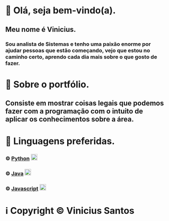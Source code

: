 # 🚀 Olá, seja bem-vindo(a).
## Meu nome é Vinicius.
### Sou analista de Sistemas e tenho uma paixão enorme por ajudar pessoas que estão começando, vejo que estou no caminho certo, aprendo cada dia mais sobre o que gosto de fazer.
# 🎯 Sobre o portfólio.
## Consiste em mostrar coisas legais que podemos fazer com a programação com o intuito de aplicar os conhecimentos sobre a área.
# 📝 Linguagens preferidas.
### ⚙️ [Python](https://www.python.org) <img width='20' height='20' src='https://cdn.jsdelivr.net/gh/devicons/devicon@latest/icons/python/python-original.svg'/>
### ⚙️ [Java](https://www.java.com) <img width='20' height='20' src='https://cdn.jsdelivr.net/gh/devicons/devicon@latest/icons/java/java-original.svg'/>
### ⚙️ [Javascript](https://developer.mozilla.org/docs/Web/JavaScript) <img width='20' height='20' src='https://cdn.jsdelivr.net/gh/devicons/devicon@latest/icons/javascript/javascript-original.svg'/>
# ℹ️ Copyright © Vinicius Santos

